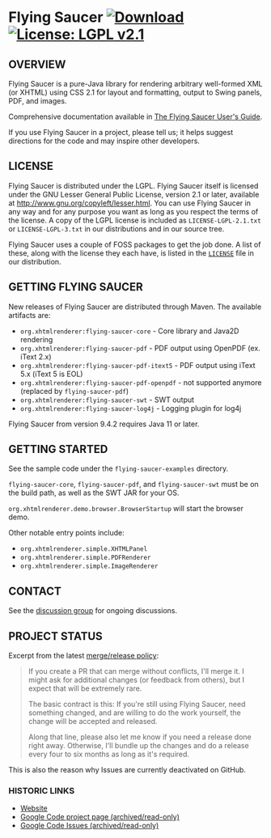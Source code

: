 # Flying Saucer [![Download](https://api.bintray.com/packages/flyingsaucerproject/maven/org.xhtmlrenderer%3Aflying-saucer/images/download.svg)](https://bintray.com/flyingsaucerproject/maven/org.xhtmlrenderer%3Aflying-saucer/_latestVersion) [![License: LGPL v2.1](https://img.shields.io/badge/license-LGPL--2.1-blue.svg)](https://www.gnu.org/licenses/lgpl-2.1)


## OVERVIEW

Flying Saucer is a pure-Java library for rendering arbitrary well-formed XML 
(or XHTML) using CSS 2.1 for layout and formatting, output to Swing panels, 
PDF, and images.

Comprehensive documentation available in [The Flying Saucer User's Guide](https://flyingsaucerproject.github.io/flyingsaucer/r8/guide/users-guide-R8.html).

If you use Flying Saucer in a project, please tell us; it helps suggest
directions for the code and may inspire other developers.


## LICENSE

Flying Saucer is distributed under the LGPL.  Flying Saucer itself is licensed 
under the GNU Lesser General Public License, version 2.1 or later, available at
http://www.gnu.org/copyleft/lesser.html. You can use Flying Saucer in any
way and for any purpose you want as long as you respect the terms of the 
license. A copy of the LGPL license is included as `LICENSE-LGPL-2.1.txt` or `LICENSE-LGPL-3.txt`
in our distributions and in our source tree.

Flying Saucer uses a couple of FOSS packages to get the job done. A list
of these, along with the license they each have, is listed in the 
[`LICENSE`](https://github.com/flyingsaucerproject/flyingsaucer/blob/main/LICENSE) file in our distribution.   


## GETTING FLYING SAUCER

New releases of Flying Saucer are distributed through Maven. The available artifacts are:

* `org.xhtmlrenderer:flying-saucer-core` - Core library and Java2D rendering
* `org.xhtmlrenderer:flying-saucer-pdf` - PDF output using OpenPDF (ex. iText 2.x)
* `org.xhtmlrenderer:flying-saucer-pdf-itext5` - PDF output using iText 5.x (iText 5 is EOL)
* `org.xhtmlrenderer:flying-saucer-pdf-openpdf` - not supported anymore (replaced by `flying-saucer-pdf`)
* `org.xhtmlrenderer:flying-saucer-swt` - SWT output
* `org.xhtmlrenderer:flying-saucer-log4j` - Logging plugin for log4j

Flying Saucer from version 9.4.2 requires Java 11 or later.

## GETTING STARTED

See the sample code under the `flying-saucer-examples` directory.

`flying-saucer-core`, `flying-saucer-pdf`, and `flying-saucer-swt` must be on the
build path, as well as the SWT JAR for your OS.

`org.xhtmlrenderer.demo.browser.BrowserStartup` will start the browser demo.

Other notable entry points include:

* `org.xhtmlrenderer.simple.XHTMLPanel`
* `org.xhtmlrenderer.simple.PDFRenderer`
* `org.xhtmlrenderer.simple.ImageRenderer`


## CONTACT

See the [discussion group](https://groups.google.com/g/flying-saucer-users) for
ongoing discussions.


## PROJECT STATUS

Excerpt from the latest [merge/release policy](https://groups.google.com/forum/#!topic/flying-saucer-users/ySI8HrLI70A):

> If you create a PR that can merge without conflicts, I'll merge it. I might ask for additional changes (or feedback from others), but I expect that will be extremely rare.
> 
> The basic contract is this: If you're still using Flying Saucer, need something changed, and are willing to do the work yourself, the change will be accepted and released. 
> 
> Along that line, please also let me know if you need a release done right away. Otherwise, I'll bundle up the changes and do a release every four to six months as long as it's required.
 
This is also the reason why Issues are currently deactivated on GitHub.

### HISTORIC LINKS

* [Website](https://code.google.com/archive/p/flying-saucer/)
* [Google Code project page (archived/read-only)](https://code.google.com/archive/p/flying-saucer/)
* [Google Code Issues (archived/read-only)](https://code.google.com/archive/p/flying-saucer/issues)
